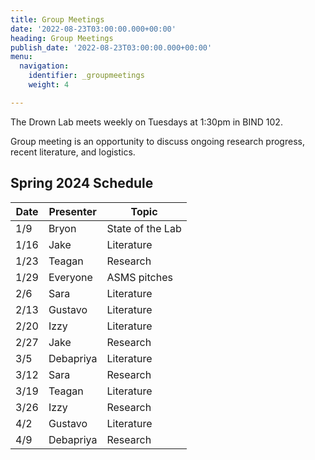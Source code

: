 ```yaml
---
title: Group Meetings
date: '2022-08-23T03:00:00.000+00:00'
heading: Group Meetings
publish_date: '2022-08-23T03:00:00.000+00:00'
menu:
  navigation:
    identifier: _groupmeetings
    weight: 4

---
```


The Drown Lab meets weekly on Tuesdays at 1:30pm in BIND 102.

Group meeting is an opportunity to discuss ongoing research progress, recent literature, and logistics.

## Spring 2024 Schedule

| Date | Presenter | Topic | 
| --------- | ------------ | ------ |
| 1/9 | Bryon | State of the Lab |
| 1/16 | Jake | Literature |
| 1/23 | Teagan | Research |
| 1/29 | Everyone | ASMS pitches |
| 2/6 | Sara | Literature |
| 2/13 | Gustavo | Literature |
| 2/20 | Izzy | Literature |
| 2/27 | Jake | Research |
| 3/5 | Debapriya | Literature |
| 3/12 | Sara | Research |
| 3/19 | Teagan | Literature |
| 3/26 | Izzy | Research |
| 4/2 | Gustavo | Literature |
| 4/9 | Debapriya | Research |
